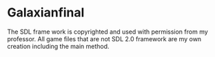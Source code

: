 # Galaxianfinal
The SDL frame work is copyrighted and used with permission from my professor.
All game files that are not SDL 2.0 framework are my own creation including the main method.

